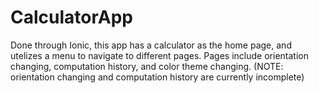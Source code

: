 # CalculatorApp
Done through Ionic, this app has a calculator as the home page, and utelizes a menu to navigate to different pages. Pages include orientation changing, computation history, and color theme changing. (NOTE: orientation changing and computation history are currently incomplete)
